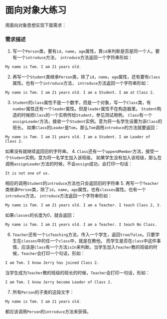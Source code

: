 # 面向对象大练习
用面向对象思想实现下面需求：
### 需求描述
1. 写一个`Person`类，要有`id`，`name`，`age`属性，靠`id`来判断是否是同一个人。要有一个`introduce`方法， `introduce`方法返回一个字符串形如：
```
My name is Tom. I am 21 years old.
```
2. 再写一个`Student`类继承`Person`类，除了`id`，`name`，`age`属性，还有要有`class`属性。也有一个`introduce`方法， `introduce`方法返回一个字符串形如：
```
My name is Tom. I am 21 years old. I am a Student. I am at Class 2.
```
3. `Student`的`class`属性不是一个数字，而是一个对象，写一个`Class`类，有`number`属性还有一个`leader`属性。但是`leader`属性不在构造器里。
`Student`构造的时候把`Class`的一个实例传给`Student`，参见测试用例。 `Class`有一个`assignLeader`方法，接收一个`Student`实例。意为将一名学生设置为该`Class`的班长。 如果`Class`的`Leader`是`Tom`，那么`Tom`调用`introduce`的方法就要返回：
```
My name is Tom. I am 21 years old. I am a Student. I am Leader of Class 2.
```
如果没有就继续返回旧的字符串。
4. `Class`还有一个`appendMember`方法，接受一个`Student`实例。意为将一名学生加入该班级。 如果学生没有加入该班级，那么在调用`assignLeader`方法的时候，不会`assign`成功，会打印一句话：
```
It is not one of us.
```
相应的调用`Student`的`introduce`方法也只会返回旧的字符串
5. 再写一个`Teacher`类继承`Person`类，除了`id`，`name`，`age`属性，也有`classes`属性。也有一个`introduce`方法， `introduce`方法返回一个字符串形如：
```
My name is Tom. I am 21 years old. I am a Teacher. I teach Class 2, 3.
```
如果`classes`的长度为0，就会返回：
```
My name is Tom. I am 21 years old. I am a Teacher. I teach No Class.
```
6. `Teacher`还有一个`isTeaching`方法，传入一个学生，返回`true`/`false`。只要学生在`classes`中的任一个`class`中，就是在教他。 而学生是否在`class`中这件事情，应该是`Class`有一个方法`isIn`来判断。当学生加入`Teacher`教的班级的时候，`Teacher`会打印一个句话，形如：
```
I am Tom. I know Jerry has joined Class 2.
```
当学生成为`Teacher`教的班级的班长的时候，`Teacher`会打印一句话，形如：
```
I am Tom. I know Jerry become Leader of Class 2.
```
7. 所有`Person`的子类的这段文字：
```
My name is Tom. I am 21 years old.
```
都应该调用`Person`的`introduce`方法来获得。